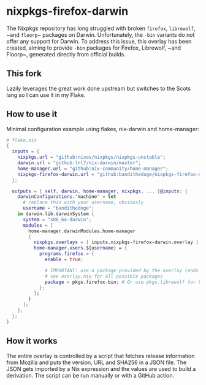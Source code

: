 # nixpkgs-firefox-darwin

The Nixpkgs repository has long struggled with broken `firefox`, `librewolf`, ~and `floorp`~ packages on Darwin. Unfortunately, the `-bin` variants do not offer any support for Darwin. To address this issue, this overlay has been created, aiming to provide `-bin` packages for Firefox, Librewolf, ~and Floorp~, generated directly from official builds.

## This fork

Lazily leverages the great work done upstream but switches to the Scots lang so I can use it in my Flake.

## How to use it

Minimal configuration example using flakes, nix-darwin and home-manager:

```nix
# flake.nix
{
  inputs = {
    nixpkgs.url = "github:nixos/nixpkgs/nixpkgs-unstable";
    darwin.url = "github:lnl7/nix-darwin/master";
    home-manager.url = "github:nix-community/home-manager";
    nixpkgs-firefox-darwin.url = "github:bandithedoge/nixpkgs-firefox-darwin";
  };

  outputs = { self, darwin, home-manager, nixpkgs, ... }@inputs: {
    darwinConfigurations."machine" = let
      # replace this with your username, obviously
      username = "bandithedoge";
    in darwin.lib.darwinSystem {
      system = "x86_64-darwin";
      modules = [
        home-manager.darwinModules.home-manager
        {
          nixpkgs.overlays = [ inputs.nixpkgs-firefox-darwin.overlay ];
          home-manager.users.${username} = {
            programs.firefox = {
              enable = true;

              # IMPORTANT: use a package provided by the overlay (ends with `-bin`)
              # see overlay.nix for all possible packages
              package = pkgs.firefox-bin; # Or use pkgs.librewolf for Librewolf or pkgs.floorp-bin for Floorp
            };
          };
        }
      ];
    };
  };
}
```

## How it works

The entire overlay is controlled by a script that fetches release information from Mozilla and puts the version, URL and SHA256 in a JSON file. The JSON gets imported by a Nix expression and the values are used to build a derivation. The script can be run manually or with a GitHub action.
